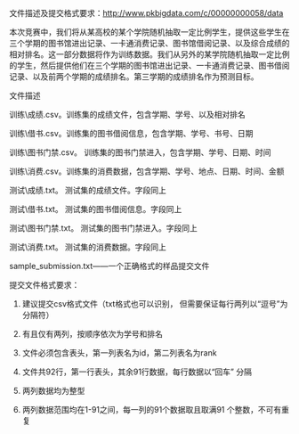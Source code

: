 文件描述及提交格式要求：http://www.pkbigdata.com/c/00000000058/data

本次竞赛中，我们将从某高校的某个学院随机抽取一定比例学生，提供这些学生在三个学期的图书馆进出记录、一卡通消费记录、图书馆借阅记录、以及综合成绩的相对排名。这一部分数据将作为训练数据。我们从另外的某学院随机抽取一定比例的学生，然后提供他们在三个学期的图书馆进出记录、一卡通消费记录、图书借阅记录、以及前两个学期的成绩排名。第三学期的成绩排名作为预测目标。


文件描述

训练\成绩.csv。训练集的成绩文件，包含学期、学号、以及相对排名

训练\借书.csv。训练集的图书借阅信息，包含学期、学号、书号、日期

训练\图书门禁.csv。 训练集的图书门禁进入，包含学期、学号、日期、时间

训练\消费.csv。训练集的消费数据，包含学期、学号、地点、日期、时间、金额

测试\成绩.txt。 测试集的成绩文件。字段同上

测试\借书.txt。 测试集的图书借阅信息。字段同上

测试\图书门禁.txt。 测试集的图书门禁进入。字段同上

测试\消费.txt。 测试集的消费数据。字段同上

sample_submission.txt——一个正确格式的样品提交文件


提交文件格式要求：

1. 建议提交csv格式文件（txt格式也可以识别， 但需要保证每行两列以“逗号”为分隔符）       

2. 有且仅有两列，按顺序依次为学号和排名

3. 文件必须包含表头，第一列表名为id，第二列表名为rank

4. 文件共92行，第一行表头，其余91行数据，每行数据以“回车” 分隔

5. 两列数据均为整型

6. 两列数据范围均在1-91之间，每一列的91个数据取且取满91 个整数，不可有重复
